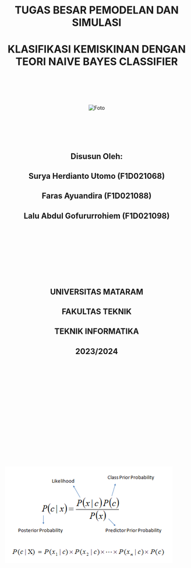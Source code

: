 <div style="text-align:center">
    <h1>TUGAS BESAR PEMODELAN DAN SIMULASI</h1>
    <h1>KLASIFIKASI KEMISKINAN DENGAN TEORI NAIVE BAYES CLASSIFIER</h1>
</div>
<br><br>
<br><br>
<div>
    <p align = 'center'>
        <img src="https://unram.ac.id/wp-content/uploads/2018/09/UNRAM-LOGO-FIX-STATUTA-.png" alt="Foto" width="500" height="500">
    </p>
</div>
<br><br>
<br><br>
<div style= "text-align:center">
    <h2>Disusun Oleh:</h2>
    <h2>Surya Herdianto Utomo (F1D021068)</h2>
    <h2>Faras Ayuandira (F1D021088)</h2>
    <h2>Lalu Abdul Gofururrohiem (F1D021098)</h2>
</div>
<br><br><br><br>
<br><br><br><br>
<div style= "text-align:center">
    <h2>UNIVERSITAS MATARAM</h2>
    <h2>FAKULTAS TEKNIK</h2>
    <h2>TEKNIK INFORMATIKA</h2>
    <h2>2023/2024</h2>
</div>
<br><br><br><br>
<br><br><br><br>
<br><br><br><br>
<br><br><br><br>

![bayes](bayes-theorem.png)
